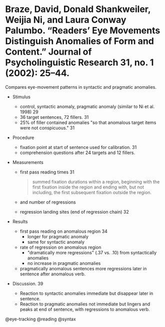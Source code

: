 # Braze, David, Donald Shankweiler, Weijia Ni, and Laura Conway Palumbo. “Readers’ Eye Movements Distinguish Anomalies of Form and Content.” Journal of Psycholinguistic Research 31, no. 1 (2002): 25–44.

Compares eye-movement patterns in syntactic and pragmatic anomalies. 

- Stimulus
  - control, syntactic anomaly, pragmatic anomaly (similar to Ni et al. 1998) 29
  - 36 target sentences, 72 fillers. 31 
  - 25% of filler contained anomalies "so that anomalous target items were not conspicuous." 31

- Procedure
  - fixation point at start of sentence used for calibration. 31
  - comprehension questions after 24 targets and 12 fillers.

- Measurements
  - first pass reading times 31
    
    > summed fixation durations within a region, beginning with the first fixation inside the region and ending with, but not including, the first subsequent fixation outside the region.

  - and number of regressions
  - regression landing sites (end of regression chain) 32

- Results
  - first pass reading on anomalous region 34
    - longer for pragmatic anomaly
    - same for syntactic anomaly
  - rate of regression on anomalous region
    - "dramatically more regressions" (.37 vs. .10) from syntactically anomalies
    - no increase in pragmatic anomalies 
  - pragmatically anomalous sentences more regressions later in sentence after anomalous verb. 

- Discussion. 39
  - Reaction to syntactic anomalies immediate but disappear later in sentence.
  - Reaction to pragmatic anomalies not immediate but lingers and peaks at end of sentence, with regressions to anomalous verb.

@eye-tracking
@reading
@syntax
